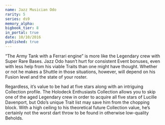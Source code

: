 ```yaml
---
name: Jazz Musician Odo
rarity: 5
series: ds9
memory_alpha:
bigbook_tier: 8
in_portal: true
date: 10/10/2016
published: true
---
```


“The Army Tank with a Ferrari engine” is more like the Legendary crew with Super Rare Bases. Jazz Odo hasn’t hurt for consistent Event bonuses, even with less help from his viable Traits than one might have thought. Whether or not he makes a Shuttle in those situations, however, will depend on his Fusion level and the state of your roster.

Regardless, it’s value to be had at five stars along with an intriguing Collection profile. The Holodeck Enthusiasts Collection allows you to skip one of the aged Legendary crew in order to acquire all five stars of Lucille Davenport, but Odo’s unique Trait list may save him from the chopping block. With a high ceiling to his theoretical future Collection value, he’s certainly not the worst dart throw to be found in otherwise low-quality Beholds.
